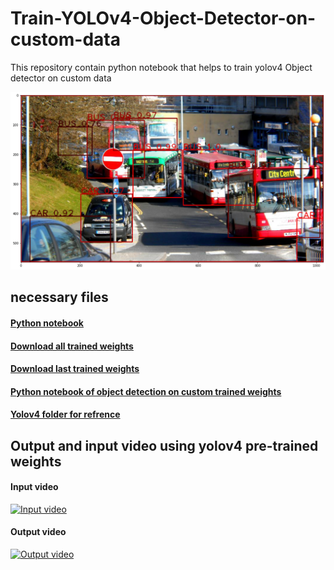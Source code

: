 # Train-YOLOv4-Object-Detector-on-custom-data
This repository contain python notebook that helps to train yolov4 Object detector on custom data

![Project image](object_detection_using_yolov4%20on%20custom%20weights/download.png)

## necessary files

#### [Python notebook](https://nbviewer.jupyter.org/github/atultyagi612/Train-YOLOv4-Object-Detector-on-custom-data/blob/main/Train%20YOLOv4%20Object%20Detector%20on%20custom%20data.ipynb)

#### [Download all trained weights](https://drive.google.com/file/d/1NZI18FI1C9kuSqiEzr3KZHhCEn9kuQR4/view?usp=sharing)

#### [Download last trained weights](https://drive.google.com/file/d/1gL50XefvkBaXV4UVqK8Y6bIKm-je_iej/view?usp=sharing)

#### [Python notebook of object detection on custom trained weights](https://nbviewer.jupyter.org/github/atultyagi612/Train-YOLOv4-Object-Detector-on-custom-data/blob/main/object_detection_using_yolov4%20on%20custom%20weights/object_detection_using_yolo.ipynb)

#### [Yolov4 folder for refrence](https://drive.google.com/file/d/1AD_jvtYf063YH9kJXTqFZZEBgpmYeAl_/view?usp=sharing)


## Output and input video using yolov4 pre-trained weights

#### Input video

[![Input video](https://res.cloudinary.com/marcomontalbano/image/upload/v1627106964/video_to_markdown/images/google-drive--1u658po9Ft1hfUTYlHdSBCal1PuKfJT2m-c05b58ac6eb4c4700831b2b3070cd403.jpg)](https://drive.google.com/file/d/1u658po9Ft1hfUTYlHdSBCal1PuKfJT2m/view?usp=sharing "Input video")

#### Output video

[![Output video](https://res.cloudinary.com/marcomontalbano/image/upload/v1627107121/video_to_markdown/images/google-drive--127ERAnjZRpxBAeLTyFR-t_eaWH16nZBZ-c05b58ac6eb4c4700831b2b3070cd403.jpg)](https://drive.google.com/file/d/127ERAnjZRpxBAeLTyFR-t_eaWH16nZBZ/view?usp=sharing "Output video")

